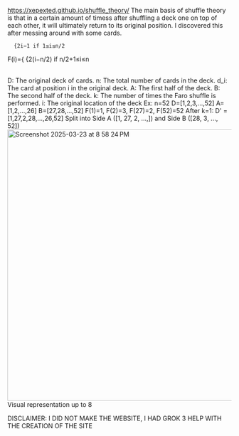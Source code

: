 https://xepexted.github.io/shuffle_theory/
The main basis of shuffle theory is that in a certain amount of timess after shuffling a deck one on top of each other, it will ultimately return to its original position. I discovered this after messing around with some cards.




      {2i−1 if 1≤i≤n/2
F(i)={
      {2(i−n/2) if n/2+1≤i≤n






​	
D: The original deck of cards.
n: The total number of cards in the deck.
d_i: The card at position i in the original deck.
A: The first half of the deck.
B: The second half of the deck.
k: The number of times the Faro shuffle is performed.
i: The original location of the deck
Ex: n=52
D=[1,2,3,…,52] 
A=[1,2,…,26]
B=[27,28,…,52]
F(1)=1, F(2)=3, F(27)=2, F(52)=52
After k=1: D' = [1,27,2,28,…,26,52]
​Split into Side A ([1, 27, 2, ...,]) and Side B ([28, 3, ..., 52])
<img width="610" alt="Screenshot 2025-03-23 at 8 58 24 PM" src="https://github.com/user-attachments/assets/67ca2217-8b62-41d9-9a83-fc384c8bc917" />
Visual representation up to 8

DISCLAIMER: I DID NOT MAKE THE WEBSITE, I HAD GROK 3 HELP WITH THE CREATION OF THE SITE
